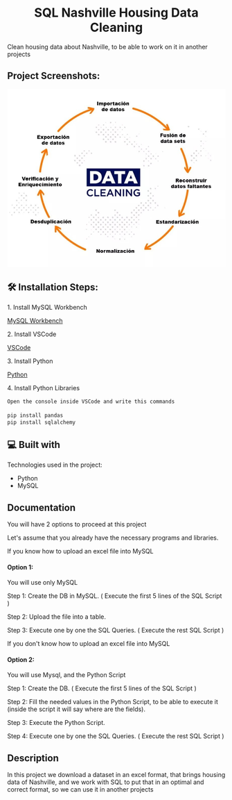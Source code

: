 <h1 align="center" id="title">SQL Nashville Housing Data Cleaning</h1>

<p id="description">Clean housing data about Nashville, to be able to work on it in another projects</p>

<h2>Project Screenshots:</h2>

<p align=center><img src=src/1681334658058.jfif><p>

<h2>🛠️ Installation Steps:</h2>


<p>1. Install MySQL Workbench</p>

<a href="https://dev.mysql.com/downloads/workbench/" target="_blank">MySQL Workbench</a>

<p>2. Install VSCode</p>

<a href="https://code.visualstudio.com/download" target="_blank">VSCode</a>

<p>3. Install Python</p>

<a href="https://www.python.org/downloads/" target="_blank">Python</a>

<p>4. Install Python Libraries</p>

```
Open the console inside VSCode and write this commands

pip install pandas
pip install sqlalchemy
```

<h2>💻 Built with</h2>

Technologies used in the project:

* Python
* MySQL


<h2> Documentation </h2>

<p>You will have 2 options to proceed at this project

Let's assume that you already have the necessary programs and libraries.</p>

<p>If you know how to upload an excel file into MySQL
<h4> Option 1: </h4>

You will use only MySQL

Step 1: Create the DB in MySQL. ( Execute the first 5 lines of the SQL Script )

Step 2: Upload the file into a table.

Step 3: Execute one by one the SQL Queries. ( Execute the rest SQL Script )
</p>

<p>If you don't know how to upload an excel file into MySQL
<h4> Option 2: </h4>
You will use Mysql, and the Python Script

Step 1: Create the DB. ( Execute the first 5 lines of the SQL Script )

Step 2: Fill the needed values in the Python Script, to be able to execute it
(inside the script it will say where are the fields).

Step 3: Execute the Python Script.

Step 4: Execute one by one the SQL Queries. ( Execute the rest SQL Script )
</p>


<h2> Description </h2>

<p>In this project we download a dataset in an excel format, that brings housing data of Nashville,
and we work with SQL to put that in an optimal and correct format, so we can use it in
another projects</p>
